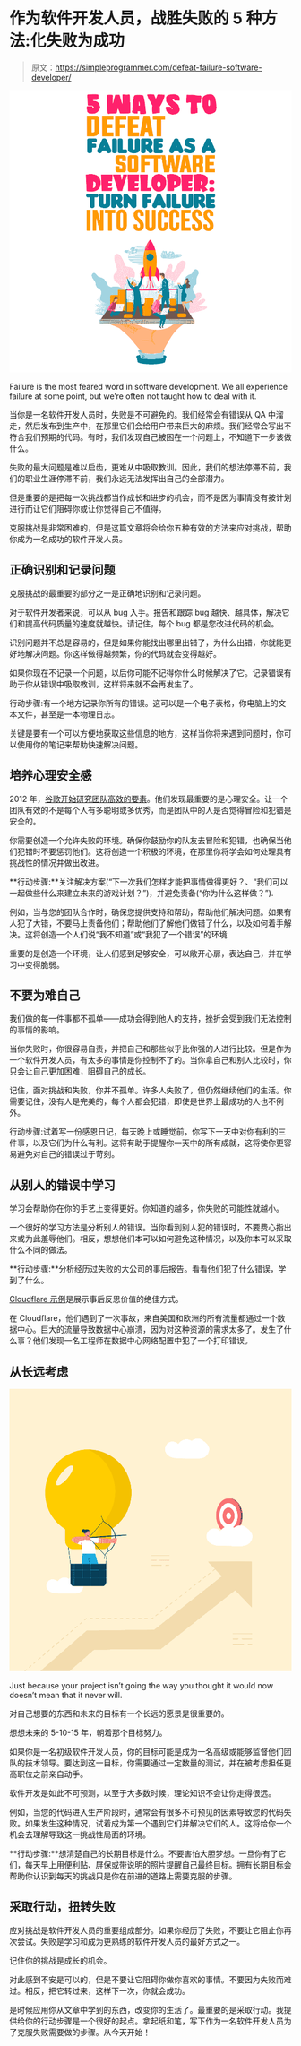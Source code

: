 # 作为软件开发人员，战胜失败的 5 种方法:化失败为成功

> 原文：<https://simpleprogrammer.com/defeat-failure-software-developer/>

![defeat failure software developer](img/2c0434e2def484d0eb780a1be9febc6f.png)

Failure is the most feared word in software development. We all experience failure at some point, but we’re often not taught how to deal with it.

当你是一名软件开发人员时，失败是不可避免的。我们经常会有错误从 QA 中溜走，然后发布到生产中，在那里它们会给用户带来巨大的麻烦。我们经常会写出不符合我们预期的代码。有时，我们发现自己被困在一个问题上，不知道下一步该做什么。

失败的最大问题是难以启齿，更难从中吸取教训。因此，我们的想法停滞不前，我们的职业生涯停滞不前，我们永远无法发挥出自己的全部潜力。

但是重要的是把每一次挑战都当作成长和进步的机会，而不是因为事情没有按计划进行而让它们阻碍你或让你觉得自己不值得。

克服挑战是非常困难的，但是这篇文章将会给你五种有效的方法来应对挑战，帮助你成为一名成功的软件开发人员。

## 正确识别和记录问题

克服挑战的最重要的部分之一是正确地识别和记录问题。

对于软件开发者来说，可以从 bug 入手。报告和跟踪 bug 越快、越具体，解决它们和提高代码质量的速度就越快。请记住，每个 bug 都是您改进代码的机会。

识别问题并不总是容易的，但是如果你能找出哪里出错了，为什么出错，你就能更好地解决问题。你这样做得越频繁，你的代码就会变得越好。

如果你现在不记录一个问题，以后你可能不记得你什么时候解决了它。记录错误有助于你从错误中吸取教训，这样将来就不会再发生了。

行动步骤:有一个地方记录你所有的错误。这可以是一个电子表格，你电脑上的文本文件，甚至是一本物理日志。

关键是要有一个可以方便地获取这些信息的地方，这样当你将来遇到问题时，你可以使用你的笔记来帮助快速解决问题。

## 培养心理安全感

2012 年，[谷歌开始研究团队高效的要素](https://rework.withgoogle.com/print/guides/5721312655835136/)。他们发现最重要的是心理安全。让一个团队有效的不是每个人有多聪明或多优秀，而是团队中的人是否觉得冒险和犯错是安全的。

你需要创造一个允许失败的环境。确保你鼓励你的队友去冒险和犯错，也确保当他们犯错时不要惩罚他们。这将创造一个积极的环境，在那里你将学会如何处理具有挑战性的情况并做出改进。

**行动步骤:**关注解决方案(“下一次我们怎样才能把事情做得更好？、“我们可以一起做些什么来建立未来的游戏计划？”)，并避免责备(“你为什么这样做？”).

例如，当与您的团队合作时，确保您提供支持和帮助，帮助他们解决问题。如果有人犯了大错，不要马上责备他们；帮助他们了解他们做错了什么，以及如何着手解决。这将创造一个人们说“我不知道”或“我犯了一个错误”的环境

重要的是创造一个环境，让人们感到足够安全，可以敞开心扉，表达自己，并在学习中变得脆弱。

## 不要为难自己

我们做的每一件事都不孤单——成功会得到他人的支持，挫折会受到我们无法控制的事情的影响。

当你失败时，你很容易自责，并把自己和那些似乎比你强的人进行比较。但是作为一个软件开发人员，有太多的事情是你控制不了的。当你拿自己和别人比较时，你只会让自己更加困难，阻碍自己的成长。

记住，面对挑战和失败，你并不孤单。许多人失败了，但仍然继续他们的生活。你需要记住，没有人是完美的，每个人都会犯错，即使是世界上最成功的人也不例外。

行动步骤:试着写一份感恩日记，每天晚上或睡觉前，你写下一天中对你有利的三件事，以及它们为什么有利。这将有助于提醒你一天中的所有成就，这将使你更容易避免对自己的错误过于苛刻。

## 从别人的错误中学习

学习会帮助你在你的手艺上变得更好。你知道的越多，你失败的可能性就越小。

一个很好的学习方法是分析别人的错误。当你看到别人犯的错误时，不要费心指出来或为此羞辱他们。相反，想想他们本可以如何避免这种情况，以及你本可以采取什么不同的做法。

**行动步骤:**分析经历过失败的大公司的事后报告。看看他们犯了什么错误，学到了什么。

[Cloudflare 示例](https://blog.cloudflare.com/todays-outage-post-mortem-82515/)是展示事后反思价值的绝佳方式。

在 Cloudflare，他们遇到了一次事故，来自美国和欧洲的所有流量都通过一个数据中心。巨大的流量导致数据中心崩溃，因为对这种资源的需求太多了。发生了什么事？他们发现一名工程师在数据中心网络配置中犯了一个打印错误。

## 从长远考虑

![defeat failure software developer](img/75a3046ed10a7658300710e6b7a240da.png)

Just because your project isn’t going the way you thought it would now doesn’t mean that it never will.

对自己想要的东西和未来的目标有一个长远的愿景是很重要的。

想想未来的 5-10-15 年，朝着那个目标努力。

如果你是一名初级软件开发人员，你的目标可能是成为一名高级或能够监督他们团队的技术领导。要达到这一目标，你需要通过一定数量的测试，并在被考虑担任更高职位之前亲自动手。

软件开发是如此不可预测，以至于大多数时候，理论知识不会让你走得很远。

例如，当您的代码进入生产阶段时，通常会有很多不可预见的因素导致您的代码失败。如果发生这种情况，试着成为第一个遇到它们并解决它们的人。这将给你一个机会去理解导致这一挑战性局面的环境。

**行动步骤:**想清楚自己的长期目标是什么。不要害怕大胆梦想。一旦你有了它们，每天早上用便利贴、屏保或带说明的照片提醒自己最终目标。拥有长期目标会帮助你认识到每天的挑战只是你在前进的道路上需要克服的步骤。

## 采取行动，扭转失败

应对挑战是软件开发人员的重要组成部分。如果你经历了失败，不要让它阻止你再次尝试。失败是学习和成为更熟练的软件开发人员的最好方式之一。

记住你的挑战是成长的机会。

对此感到不安是可以的，但是不要让它阻碍你做你喜欢的事情。不要因为失败而难过。相反，把它转过来，这样下一次，你就会成功。

是时候应用你从文章中学到的东西，改变你的生活了。最重要的是采取行动。我提供给你的行动步骤是一个很好的起点。拿起纸和笔，写下作为一名软件开发人员为了克服失败需要做的步骤。从今天开始！